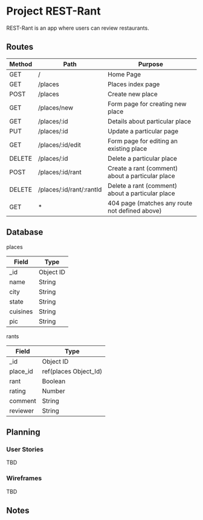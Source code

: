 # Project REST-Rant

REST-Rant is an app where users can review restaurants.

## Routes

| Method       | Path               | Purpose |
|--------------|--------------------|--------------|
| GET          | /                  | Home Page    |
| GET          | /places            | Places index page|
| POST         | /places            | Create new place|
| GET          | /places/new        | Form page for creating new place|
| GET          | /places/:id        | Details about particular place|
| PUT          | /places/:id        | Update a particular page|
| GET          | /places/:id/edit   | Form page for editing an existing place|
| DELETE       | /places/:id        | Delete a particular place|
| POST         | /places/:id/rant   | Create a rant (comment) about a particular place|
| DELETE       | /places/:id/rant/:rantId | Delete a rant (comment) about a particular place|
| GET          | *                  | 404 page (matches any route not defined above)|

## Database

places

| Field     | Type |
|-----------|-------------|
| _id       | Object ID |
| name      | String |
| city      | String |
| state     | String |
| cuisines  | String |
| pic       | String |

rants

| Field     | Type |
|-----------|-------------|
| _id       | Object ID |
| place_id  | ref(places Object_Id) |
| rant     | Boolean |
| rating   | Number |
| comment  | String |
| reviewer | String |

## Planning

### User Stories

TBD

### Wireframes

TBD

## Notes